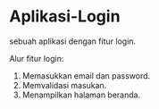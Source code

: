# Aplikasi-Login
sebuah aplikasi dengan fitur login.

Alur fitur login:
1. Memasukkan email dan password.
2. Memvalidasi masukan.
3. Menampilkan halaman beranda.

